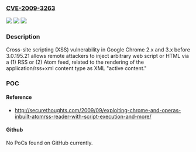 ### [CVE-2009-3263](https://cve.mitre.org/cgi-bin/cvename.cgi?name=CVE-2009-3263)
![](https://img.shields.io/static/v1?label=Product&message=n%2Fa&color=blue)
![](https://img.shields.io/static/v1?label=Version&message=n%2Fa&color=blue)
![](https://img.shields.io/static/v1?label=Vulnerability&message=n%2Fa&color=brighgreen)

### Description

Cross-site scripting (XSS) vulnerability in Google Chrome 2.x and 3.x before 3.0.195.21 allows remote attackers to inject arbitrary web script or HTML via a (1) RSS or (2) Atom feed, related to the rendering of the application/rss+xml content type as XML "active content."

### POC

#### Reference
- http://securethoughts.com/2009/09/exploiting-chrome-and-operas-inbuilt-atomrss-reader-with-script-execution-and-more/

#### Github
No PoCs found on GitHub currently.

